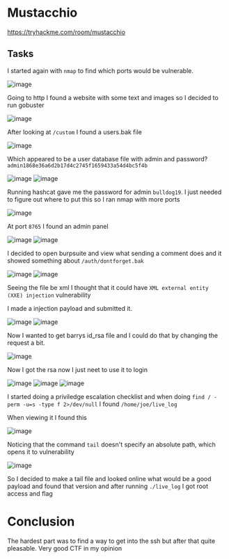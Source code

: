 # Mustacchio

https://tryhackme.com/room/mustacchio

## Tasks

I started again with ```nmap``` to find which ports would be vulnerable.

<img style="max-width:75%; height:auto;" alt="image" src="https://github.com/user-attachments/assets/e514a10e-f289-41ca-91c5-739653715e3f" />

Going to http I found a website with some text and images so I decided to run gobuster

<img style="max-width:75%; height:auto;" alt="image" src="https://github.com/user-attachments/assets/875c00ab-b4e4-46ee-b743-632561c24504" />

After looking at ```/custom``` I found a users.bak file 

<img style="max-width:75%; height:auto;" alt="image" src="https://github.com/user-attachments/assets/fb4ae6b7-4756-4ce2-92e3-46b3a0e2e981" />

Which appeared to be a user database file with admin and password? ```admin1868e36a6d2b17d4c2745f1659433a54d4bc5f4b```

<img style="max-width:75%; height:auto;" alt="image" src="https://github.com/user-attachments/assets/5e423231-f280-47c4-9115-570665675dab" />

<img style="max-width:75%; height:auto;" alt="image" src="https://github.com/user-attachments/assets/fca0129c-d25f-4e27-93e3-6cc5709c8124" />

Running hashcat gave me the password for admin ```bulldog19```. I just needed to figure out where to put this so I ran nmap with more ports

<img style="max-width:75%; height:auto;" alt="image" src="https://github.com/user-attachments/assets/8256d900-8c15-40fa-aed0-b018883a2be0" />

At port ```8765``` I found an admin panel

<img style="max-width:75%; height:auto;" alt="image" src="https://github.com/user-attachments/assets/973f5cb7-3de1-427f-a5a4-8186706c1e46" />

<img style="max-width:75%; height:auto;" alt="image" src="https://github.com/user-attachments/assets/6c5d9b41-0931-48df-9faf-0d90214608c1" />

I decided to open burpsuite and view what sending a comment does and it showed something about ```/auth/dontforget.bak```

<img style="max-width:75%; height:auto;" alt="image" src="https://github.com/user-attachments/assets/ffd9e3be-34b7-4112-8a8a-148263ae3ada" />

<img style="max-width:75%; height:auto;" alt="image" src="https://github.com/user-attachments/assets/c6304b5f-5902-47da-be29-09b93821d875" />

Seeing the file be xml I thought that it could have ```XML external entity (XXE) injection``` vulnerability

I made a injection payload and submitted it.

<img style="max-width:75%; height:auto;" alt="image" src="https://github.com/user-attachments/assets/0a5fe6dd-0ef7-46e7-a25a-006e014b7477" />

<img style="max-width:75%; height:auto;" alt="image" src="https://github.com/user-attachments/assets/b0b0d605-17bd-4c4a-b086-30619e11216e" />

Now I wanted to get barrys id_rsa file and I could do that by changing the request a bit.

<img style="max-width:75%; height:auto;" alt="image" src="https://github.com/user-attachments/assets/145c4a00-4ba7-42a0-aa6c-edb60c1757a5" />

Now I got the rsa now I just neet to use it to login

<img style="max-width:75%; height:auto;" alt="image" src="https://github.com/user-attachments/assets/93daebbd-926f-4ea8-b61f-282e9f584530" />

<img style="max-width:75%; height:auto;" alt="image" src="https://github.com/user-attachments/assets/daf21353-ad62-4552-837b-bf1a894d5088" />

<img style="max-width:75%; height:auto;" alt="image" src="https://github.com/user-attachments/assets/51bd6fb2-d290-401a-b5b0-fe326b70206c" />

I started doing a priviledge escalation checklist and when doing ```find / -perm -u=s -type f 2>/dev/null``` I found ```/home/joe/live_log```

When viewing it I found this

<img style="max-width:75%; height:auto;" alt="image" src="https://github.com/user-attachments/assets/25236aed-4a34-44e7-ad25-3bd91db06fff" />

Noticing that the command ```tail``` doesn't specify an absolute path, which opens it to vulnerability

<img style="max-width:75%; height:auto;" alt="image" src="https://github.com/user-attachments/assets/aa9c71df-e728-4d56-b63f-f32958d2c136" />

So I decided to make a tail file and looked online what would be a good payload and found that version and after running ```./live_log``` I got root access and flag

# Conclusion

The hardest part was to find a way to get into the ssh but after that quite pleasable. Very good CTF in my opinion

